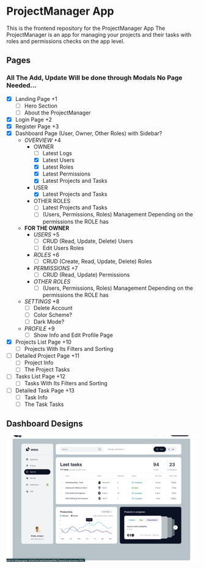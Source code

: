 # ProjectManager App

This is the frontend repository for the ProjectManager App
The ProjectManager is an app for managing your projects and their tasks with roles and permissions checks on the app level.

## Pages

### All The Add, Update Will be done through Modals No Page Needed...

- [x] Landing Page +1
  - [ ] Hero Section
  - [ ] About the ProjectManager
- [x] Login Page +2
- [x] Register Page +3
- [x] Dashboard Page (User, Owner, Other Roles) with Sidebar?
  - _OVERVIEW_ +4
    - OWNER
      - [ ] Latest Logs
      - [x] Latest Users
      - [x] Latest Roles
      - [x] Latest Permissions
      - [x] Latest Projects and Tasks
    - USER
      - [x] Latest Projects and Tasks
    - OTHER ROLES
      - [ ] Latest Projects and Tasks
      - [ ] (Users, Permissions, Roles) Management Depending on the permissions the ROLE has
  - **FOR THE OWNER**
    - _USERS_ +5
      - [ ] CRUD (Read, Update, Delete) Users
      - [ ] Edit Users Roles
    - _ROLES_ +6
      - [ ] CRUD (Create, Read, Update, Delete) Roles
    - _PERMISSIONS_ +7
      - [ ] CRUD (Read, Update) Permissions
    - _OTHER ROLES_
      - [ ] (Users, Permissions, Roles) Management Depending on the permissions the ROLE has
  - _SETTINGS_ +8
    - [ ] Delete Account
    - [ ] Color Scheme?
    - [ ] Dark Mode?
  - _PROFILE_ +9
    - [ ] Show Info and Edit Profile Page
- [x] Projects List Page +10
  - [ ] Projects With Its Filters and Sorting
- [ ] Detailed Project Page +11
  - [ ] Project Info
  - [ ] The Project Tasks
- [ ] Tasks List Page +12
  - [ ] Tasks With Its Filters and Sorting
- [ ] Detailed Task Page +13
  - [ ] Task Info
  - [ ] The Task Tasks

## Dashboard Designs

![Dashboard Design](/assets/image.png)
